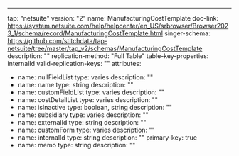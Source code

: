 ---
tap: "netsuite"
version: "2"
name: ManufacturingCostTemplate
doc-link: https://system.netsuite.com/help/helpcenter/en_US/srbrowser/Browser2023_1/schema/record/ManufacturingCostTemplate.html
singer-schema: https://github.com/stitchdata/tap-netsuite/tree/master/tap_v2/schemas/ManufacturingCostTemplate
description: ""
replication-method: "Full Table"
table-key-properties: internalId
valid-replication-keys: ""
attributes:
- name: nullFieldList
  type: varies
  description: ""
- name: name
  type: string
  description: ""
- name: customFieldList
  type: varies
  description: ""
- name: costDetailList
  type: varies
  description: ""
- name: isInactive
  type: boolean, string
  description: ""
- name: subsidiary
  type: varies
  description: ""
- name: externalId
  type: string
  description: ""
- name: customForm
  type: varies
  description: ""
- name: internalId
  type: string
  description: ""
  primary-key: true
- name: memo
  type: string
  description: ""
